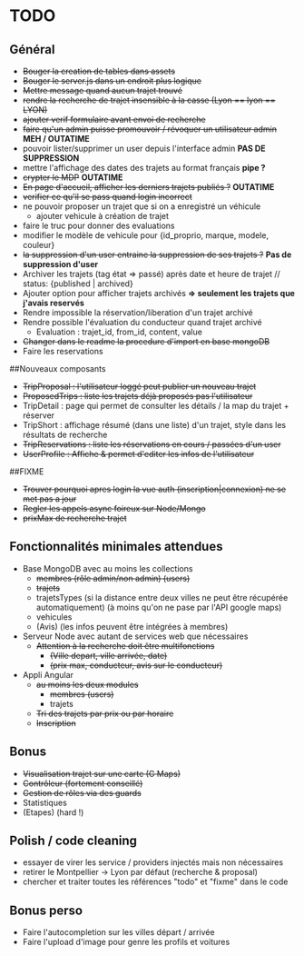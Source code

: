 # TODO

## Général
- ~~Bouger la creation de tables dans assets~~
- ~~Bouger le server.js dans un endroit plus logique~~
- ~~Mettre message quand aucun trajet trouvé~~
- ~~rendre la recherche de trajet insensible à la casse (Lyon == lyon == LYON)~~
- ~~ajouter verif formulaire avant envoi de recherche~~
- ~~faire qu'un admin puisse promouvoir / révoquer un utilisateur admin~~ **MEH / OUTATIME**
- pouvoir lister/supprimer un user depuis l'interface admin **PAS DE SUPPRESSION**
- mettre l'affichage des dates des trajets au format français **pipe ?**
- ~~crypter le MDP~~ **OUTATIME**
- ~~En page d'accueil, afficher les derniers trajets publiés ?~~ **OUTATIME**
- ~~verifier ce qu'il se pass quand login incorrect~~
- ne pouvoir proposer un trajet que si on a enregistré un véhicule
  - ajouter vehicule à création de trajet
- faire le truc pour donner des evaluations
- modifier le modèle de vehicule pour {id_proprio, marque, modele, couleur}
- ~~la suppression d'un user entraine la suppression de ses trajets ?~~ **Pas de suppression d'user**
- Archiver les trajets (tag état => passé) après date et heure de trajet // status: {published | archived}
- Ajouter option pour afficher trajets archivés **=> seulement les trajets que j'avais reservés**
- Rendre impossible la réservation/liberation d'un trajet archivé
- Rendre possible l'évaluation du conducteur quand trajet archivé
  - Evaluation : trajet_id, from_id, content, value
- ~~Changer dans le readme la procedure d'import en base mongoDB~~
- Faire les reservations


##Nouveaux composants
- ~~TripProposal : l'utilisateur loggé peut publier un nouveau trajet~~
- ~~ProposedTrips : liste les trajets déjà proposés pas l'utilisateur~~
- TripDetail : page qui permet de consulter les détails / la map du trajet + réserver
- TripShort : affichage résumé (dans une liste) d'un trajet, style dans les résultats de recherche
- ~~TripReservations : liste les réservations en cours / passées d'un user~~
- ~~UserProfile : Affiche & permet d'editer les infos de l'utilisateur~~


##FIXME
- ~~Trouver pourquoi apres login la vue auth (inscription|connexion) ne se met pas a jour~~
- ~~Regler les appels async foireux sur Node/Mongo~~
- ~~prixMax de recherche trajet~~


## Fonctionnalités minimales attendues
- Base MongoDB avec au moins les collections
  - ~~membres (rôle admin/non admin) (users)~~
  - ~~trajets~~
  - trajetsTypes (si la distance entre deux villes ne peut  être récupérée automatiquement) (à moins qu'on ne pase par l'API google maps)
  - vehicules
  - (Avis) (les infos peuvent être intégrées à membres)
- Serveur Node avec autant de services web que nécessaires
  - ~~Attention à la recherche doit être multifonctions~~
    - ~~(Ville depart, ville arrivée, date)~~ 
    - ~~(prix max, conducteur, avis sur le conducteur)~~
- Appli Angular
  - ~~au moins les deux modules~~
    - ~~membres (users)~~
    - trajets
  - ~~Tri des trajets par prix ou par horaire~~
  - ~~Inscription~~

## Bonus
- ~~Visualisation trajet sur une carte (G Maps)~~
- ~~Contrôleur (fortement conseillé)~~
- ~~Gestion de rôles via des guards~~
- Statistiques
- (Etapes) (hard !)

## Polish / code cleaning
- essayer de virer les service / providers injectés mais non nécessaires
- retirer le Montpellier -> Lyon par défaut (recherche & proposal)
- chercher et traiter toutes les références "todo" et "fixme" dans le code


## Bonus perso
- Faire l'autocompletion sur les villes départ / arrivée
- Faire l'upload d'image pour genre les profils et voitures
